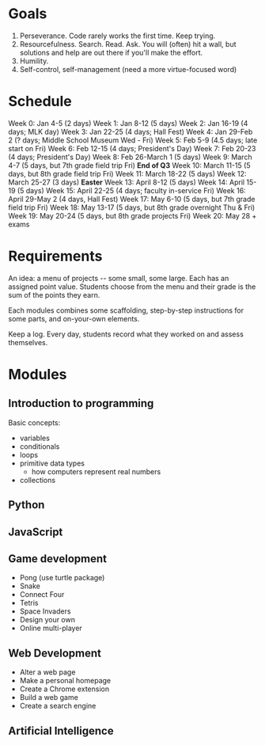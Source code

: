 # Goals
1. Perseverance. Code rarely works the first time. Keep trying.
2. Resourcefulness. Search. Read. Ask. You will (often) hit a wall, but solutions and help are out there if you'll make the effort.
3. Humility. 
4. Self-control, self-management (need a more virtue-focused word)


# Schedule
Week 0: Jan 4-5 (2 days)
Week 1: Jan 8-12 (5 days)
Week 2: Jan 16-19 (4 days; MLK day)
Week 3: Jan 22-25 (4 days; Hall Fest)
Week 4: Jan 29-Feb 2 (? days; Middle School Museum Wed - Fri)
Week 5: Feb 5-9 (4.5 days; late start on Fri)
Week 6: Feb 12-15 (4 days; President's Day)
Week 7: Feb 20-23 (4 days; President's Day)
Week 8: Feb 26-March 1 (5 days)
Week 9: March 4-7 (5 days, but 7th grade field trip Fri)
**End of Q3**
Week 10: March 11-15 (5 days, but 8th grade field trip Fri)
Week 11: March 18-22 (5 days)
Week 12: March 25-27 (3 days)
**Easter**
Week 13: April 8-12 (5 days)
Week 14: April 15-19 (5 days)
Week 15: April 22-25 (4 days; faculty in-service Fri)
Week 16: April 29-May 2 (4 days, Hall Fest)
Week 17: May 6-10 (5 days, but 7th grade field trip Fri)
Week 18: May 13-17 (5 days, but 8th grade overnight Thu & Fri)
Week 19: May 20-24 (5 days, but 8th grade projects Fri)
Week 20: May 28 + exams
# Requirements
An idea: a menu of projects -- some small, some large. Each has an assigned point value. Students choose from the menu and their grade is the sum of the points they earn.

Each modules combines some scaffolding, step-by-step instructions for some parts, and on-your-own elements.

Keep a log. Every day, students record what they worked on and assess themselves.
# Modules
## Introduction to programming
Basic concepts:
- variables
- conditionals
- loops
- primitive data types
	- how computers represent real numbers
- collections
## Python

## JavaScript

## Game development
- Pong (use turtle package)
- Snake
- Connect Four
- Tetris
- Space Invaders
- Design your own
- Online multi-player

## Web Development
- Alter a web page
- Make a personal homepage
- Create a Chrome extension
- Build a web game
- Create a search engine
## Artificial Intelligence


